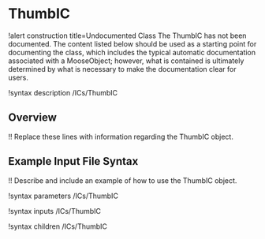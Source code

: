 # ThumbIC

!alert construction title=Undocumented Class
The ThumbIC has not been documented. The content listed below should be used as a starting point for
documenting the class, which includes the typical automatic documentation associated with a
MooseObject; however, what is contained is ultimately determined by what is necessary to make the
documentation clear for users.

!syntax description /ICs/ThumbIC

## Overview

!! Replace these lines with information regarding the ThumbIC object.

## Example Input File Syntax

!! Describe and include an example of how to use the ThumbIC object.

!syntax parameters /ICs/ThumbIC

!syntax inputs /ICs/ThumbIC

!syntax children /ICs/ThumbIC
